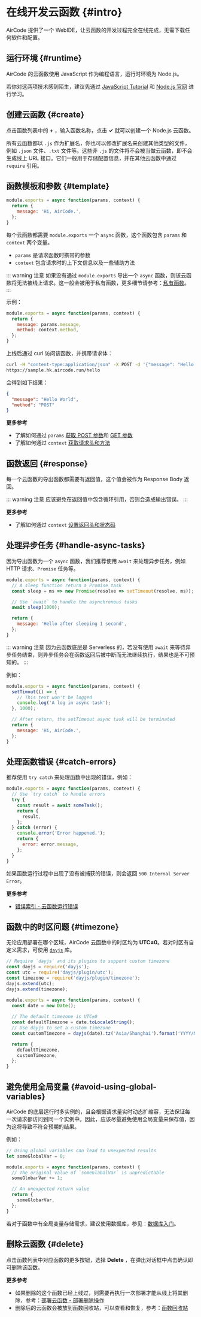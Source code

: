 # 在线开发云函数 {#intro}

AirCode 提供了一个 WebIDE，让云函数的开发过程完全在线完成，无需下载任何软件和配置。

<ACImage src="/_images/1671508523496.png" mode="light" />
<ACImage src="/_images/1671508539808.png" mode="dark" />

## 运行环境 {#runtime}

AirCode 的云函数使用 JavaScript 作为编程语言，运行时环境为 Node.js。

若你对这两项技术感到陌生，建议先通过 [JavaScript Tutorial](https://www.w3schools.com/js/) 和 [Node.js 官网](https://nodejs.org/en/) 进行学习。

## 创建云函数 {#create}

点击函数列表中的 **+** ，输入函数名称，点击 **✓** 就可以创建一个 Node.js 云函数。

<ACImage src="/_images/1671505845666.png" mode="light" />
<ACImage src="/_images/1671505926961.png" mode="dark" />

所有云函数都以 `.js` 作为扩展名，你也可以修改扩展名来创建其他类型的文件，例如 `.json` 文件、`.txt` 文件等。这些非 `.js` 的文件将不会被当做云函数，即不会生成线上 URL 接口。它们一般用于存储配置信息，并在其他云函数中通过 `require` 引用。

## 函数模板和参数 {#template}

```js
module.exports = async function(params, context) {
  return {
    message: 'Hi, AirCode.',
  };
}
```

每个云函数都需要 `module.exports` 一个 `async` 函数，这个函数包含 `params` 和 `context` 两个变量。

- `params` 是请求函数时携带的参数
- `context` 包含请求时的上下文信息以及一些辅助方法

::: warning 注意
如果没有通过 `module.exports` 导出一个 `async` 函数，则该云函数将无法被线上请求。这一般会被用于私有函数，更多细节请参考：[私有函数](/guide/functions/private.html)。
:::

示例：
```js
module.exports = async function(params, context) {
  return {
    message: params.message,
    method: context.method,
  };
}
```

上线后通过 curl 访问该函数，并携带请求体：

```sh
curl -H "content-type:application/json" -X POST -d '{"message": "Hello World"}' \
https://sample.hk.aircode.run/hello
```

会得到如下结果：

```json
{
  "message": "Hello World",
  "method": "POST"
}
```

**更多参考**

- 了解如何通过 `params` [获取 POST 参数](/guide/functions/post-params.html)和 [GET 参数](/guide/functions/get-params.html)
- 了解如何通过 `context` [获取请求头和方法](/guide/functions/request-header-and-method.html)

## 函数返回 {#response}

每一个云函数的导出函数都需要有返回值，这个值会被作为 Response Body 返回。

::: warning 注意
应该避免在返回值中包含循环引用，否则会造成输出错误。
:::

**更多参考**

- 了解如何通过 `context` [设置返回头和状态码](/guide/functions/response-header-and-code.html)

## 处理异步任务 {#handle-async-tasks}

因为导出函数为一个 `async` 函数，我们推荐使用 `await` 来处理异步任务，例如 HTTP 请求、`Promise` 任务等。

```js
module.exports = async function(params, context) {
  // A sleep function return a Promise task
  const sleep = ms => new Promise(resolve => setTimeout(resolve, ms));

  // Use `await` to handle the asynchronous tasks
  await sleep(1000);

  return {
    message: 'Hello after sleeping 1 second',
  };
}
```

::: warning 注意
因为云函数底层是 Serverless 的，若没有使用 `await` 来等待异步任务结束，则异步任务会在函数返回后被中断而无法继续执行，结果也是不可预知的。
:::

例如：

```js
module.exports = async function(params, context) {
  setTimout(() => {
    // This text won't be logged
    console.log('A log in async task');
  }, 1000);

  // After return, the setTimeout async task will be terminated
  return {
    message: 'Hi, AirCode.',
  };
}
```

## 处理函数错误 {#catch-errors}

推荐使用 `try catch` 来处理函数中出现的错误，例如：

```js
module.exports = async function(params, context) {
  // Use `try catch` to handle errors
  try {
    const result = await someTask();
    return {
      result,
    };
  } catch (error) {
    console.error('Error happened.');
    return {
      error: error.message,
    };
  }
}
```

如果函数运行过程中出现了没有被捕获的错误，则会返回 `500 Internal Server Error`。

**更多参考**

- [错误索引 - 云函数运行错误](/errors/#FUNCTION_RUNTIME_ERROR)

## 函数中的时区问题 {#timezone}

无论应用部署在哪个区域，AirCode 云函数中的时区均为 **UTC±0**。若对时区有自定义需求，可使用 [`dayjs`](https://day.js.org/) 库。

```js
// Require `dayjs` and its plugins to support custom timezone
const dayjs = require('dayjs');
const utc = require('dayjs/plugin/utc');
const timezone = require('dayjs/plugin/timezone');
dayjs.extend(utc);
dayjs.extend(timezone);

module.exports = async function(params, context) {
  const date = new Date();
  
  // The default timezone is UTC±0
  const defaultTimezone = date.toLocaleString();
  // Use dayjs to set a custom timezone
  const customTimezone = dayjs(date).tz('Asia/Shanghai').format('YYYY/MM/DD hh:mm:ss');

  return {
    defaultTimezone,
    customTimezone,
  };
}
```

## 避免使用全局变量 {#avoid-using-global-variables}

AirCode 的底层运行时多实例的，且会根据请求量实时动态扩缩容，无法保证每一次请求都访问到同一个实例中。因此，应该尽量避免使用全局变量来保存值，因为这将导致不符合预期的结果。

例如：

```js
// Using global variables can lead to unexpected results
let someGlobalVar = 0;

module.exports = async function(params, context) {
  // The original value of `someGlabalVar` is unpredictable
  someGlobarVar += 1;

  // An unexpected return value
  return {
    someGlobarVar,
  };
}
```

若对于函数中有全局变量存储需求，建议使用数据库，参见：[数据库入门](/getting-started/database.html)。

## 删除云函数 {#delete}

点击函数列表中对应函数的更多按钮，选择 **Delete** ，在弹出对话框中点击确认即可删除该函数。

<ACImage src="/_images/1671517135731.png" mode="light" />
<ACImage src="/_images/1671517161834.png" mode="dark" />

**更多参考**

- 如果删除的这个函数已经上线过，则需要再执行一次部署才能从线上将其删除，参考：[部署云函数 - 部署删除操作](/guide/functions/deployment.html#deploy-the-deleting-operations)
- 删除后的云函数会被放到函数回收站，可以查看和恢复，参考：[函数回收站](/guide/functions/recycle.html)

